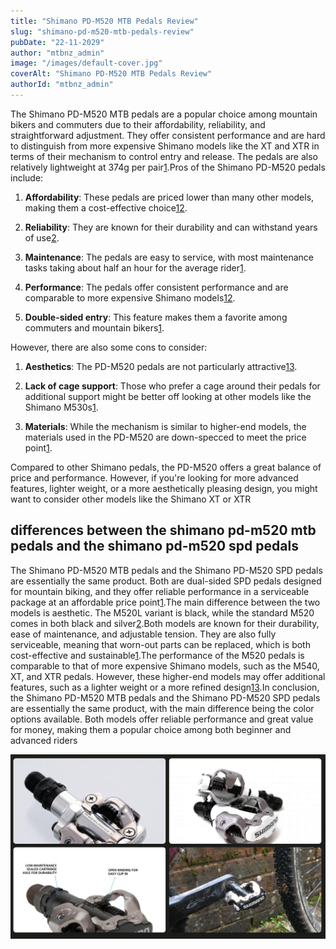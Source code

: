 ```yaml
---
title: "Shimano PD-M520 MTB Pedals Review"
slug: "shimano-pd-m520-mtb-pedals-review"
pubDate: "22-11-2029"
author: "mtbnz_admin"
image: "/images/default-cover.jpg"
coverAlt: "Shimano PD-M520 MTB Pedals Review"
authorId: "mtbnz_admin"
---
```


The Shimano PD-M520 MTB pedals are a popular choice among mountain bikers and commuters due to their affordability, reliability, and straightforward adjustment. They offer consistent performance and are hard to distinguish from more expensive Shimano models like the XT and XTR in terms of their mechanism to control entry and release. The pedals are also relatively lightweight at 374g per pair[1](https://www.bikeradar.com/reviews/components/pedals/shimano-pd-m520-pedals-review/).Pros of the Shimano PD-M520 pedals include:

1. **Affordability**: These pedals are priced lower than many other models, making them a cost-effective choice[1](https://www.bikeradar.com/reviews/components/pedals/shimano-pd-m520-pedals-review/)[2](https://www.bikeperfect.com/reviews/shimano-pd-m520-pedal-review-a-dependable-legend).

3. **Reliability**: They are known for their durability and can withstand years of use[2](https://www.bikeperfect.com/reviews/shimano-pd-m520-pedal-review-a-dependable-legend).

5. **Maintenance**: The pedals are easy to service, with most maintenance tasks taking about half an hour for the average rider[1](https://www.bikeradar.com/reviews/components/pedals/shimano-pd-m520-pedals-review/).

7. **Performance**: The pedals offer consistent performance and are comparable to more expensive Shimano models[1](https://www.bikeradar.com/reviews/components/pedals/shimano-pd-m520-pedals-review/)[2](https://www.bikeperfect.com/reviews/shimano-pd-m520-pedal-review-a-dependable-legend).

9. **Double-sided entry**: This feature makes them a favorite among commuters and mountain bikers[1](https://www.bikeradar.com/reviews/components/pedals/shimano-pd-m520-pedals-review/).

However, there are also some cons to consider:

1. **Aesthetics**: The PD-M520 pedals are not particularly attractive[1](https://www.bikeradar.com/reviews/components/pedals/shimano-pd-m520-pedals-review/)[3](https://off.road.cc/content/review/pedals/shimano-pd-m520-spd-pedal-11631).

3. **Lack of cage support**: Those who prefer a cage around their pedals for additional support might be better off looking at other models like the Shimano M530s[1](https://www.bikeradar.com/reviews/components/pedals/shimano-pd-m520-pedals-review/).

5. **Materials**: While the mechanism is similar to higher-end models, the materials used in the PD-M520 are down-specced to meet the price point[1](https://www.bikeradar.com/reviews/components/pedals/shimano-pd-m520-pedals-review/).

Compared to other Shimano pedals, the PD-M520 offers a great balance of price and performance. However, if you're looking for more advanced features, lighter weight, or a more aesthetically pleasing design, you might want to consider other models like the Shimano XT or XTR

## differences between the shimano pd-m520 mtb pedals and the shimano pd-m520 spd pedals

The Shimano PD-M520 MTB pedals and the Shimano PD-M520 SPD pedals are essentially the same product. Both are dual-sided SPD pedals designed for mountain biking, and they offer reliable performance in a serviceable package at an affordable price point[1](https://off.road.cc/content/review/pedals/shimano-pd-m520-spd-pedal-11631).The main difference between the two models is aesthetic. The M520L variant is black, while the standard M520 comes in both black and silver[2](https://weightweenies.starbike.com/forum/viewtopic.php?t=90439).Both models are known for their durability, ease of maintenance, and adjustable tension. They are also fully serviceable, meaning that worn-out parts can be replaced, which is both cost-effective and sustainable[1](https://off.road.cc/content/review/pedals/shimano-pd-m520-spd-pedal-11631).The performance of the M520 pedals is comparable to that of more expensive Shimano models, such as the M540, XT, and XTR pedals. However, these higher-end models may offer additional features, such as a lighter weight or a more refined design[1](https://off.road.cc/content/review/pedals/shimano-pd-m520-spd-pedal-11631)[3](https://www.reddit.com/r/MTB/comments/6yo55r/whats_the_difference_between_shimano_m520/).In conclusion, the Shimano PD-M520 MTB pedals and the Shimano PD-M520 SPD pedals are essentially the same product, with the main difference being the color options available. Both models offer reliable performance and great value for money, making them a popular choice among both beginner and advanced riders

![](images/Screen-Shot-2023-11-22-at-18.16.42.png "Screen-Shot-2023-11-22-at-18.16.42")
